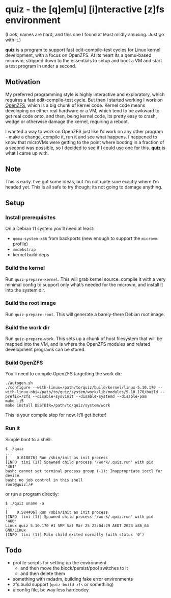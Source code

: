 # quiz - the [q]em[u] [i]nteractive [z]fs environment

(Look, names are hard, and this one I found at least mildly amusing. Just go with it.)

**quiz** is a program to support fast edit-compile-test cycles for Linux kernel development, with a focus on OpenZFS. At its heart its a qemu-based microvm, stripped down to the essentials to setup and boot a VM and start a test program in under a second.

## Motivation

My preferred programming style is highly interactive and exploratory, which requires a fast edit-compile-test cycle. But then I started working I work on [OpenZFS](https://openzfs.org), which is a big chunk of kernel code. Kernel code means developing on either real hardware or a VM, which tend to be awkward to get real code onto, and then, being kernel code, its pretty easy to crash, wedge or otherwise damage the kernel, requiring a reboot.

I wanted a way to work on OpenZFS just like I’d work on any other program - make a change, compile it, run it and see what happens. I happened to know that microVMs were getting to the point where booting in a fraction of a second was possible, so I decided to see if I could use one for this. **quiz** is what I came up with.

## Note

This is early. I’ve got some ideas, but I’m not quite sure exactly where I’m headed yet. This is all safe to try though; its not going to damage anything.

## Setup

### Install prerequisites

On a Debian 11 system you’ll need at least:

* `qemu-system-x86` from backports (new enough to support the `microvm` profile)
* `mmdebstrap`
* kernel build deps

### Build the kernel

Run `quiz-prepare-kernel`. This will grab kernel source. compile it with a very minimal config to support only what’s needed for the microvm, and install it into the system dir.

### Build the root image

Run `quiz-prepare-root`. This will generate a barely-there Debian root image.

### Build the work dir

Run `quiz-prepare-work`. This sets up a chunk of host filesystem that will be mapped into the VM, and is where the OpenZFS modules and related development programs can be stored.

### Build OpenZFS

You’ll need to compile OpenZFS targetting the work dir:

```
./autogen.sh
./configure --with-linux=/path/to/quiz/build/kernel/linux-5.10.170 --with-linux-obj=/path/to/quiz/system/work/lib/modules/5.10.170/build --prefix=/zfs --disable-sysvinit --disable-systemd --disable-pam
make -j5
make install DESTDIR=/path/to/quiz/system/work
```

This is your compile step for now. It’ll get better!

### Run it

Simple boot to a shell:

```
$ ./quiz
...
[    0.618876] Run /sbin/init as init process
[INFO  tini (1)] Spawned child process '/work/.quiz.run' with pid '461'
bash: cannot set terminal process group (-1): Inappropriate ioctl for device
bash: no job control in this shell
root@quiz:/# 
```

or run a program directly:

```
$ ./quiz uname -a
...
[    0.584406] Run /sbin/init as init process
[INFO  tini (1)] Spawned child process '/work/.quiz.run' with pid '460'
Linux quiz 5.10.170 #1 SMP Sat Mar 25 22:04:29 AEDT 2023 x86_64 GNU/Linux
[INFO  tini (1)] Main child exited normally (with status '0')
```

## Todo

* profile scripts for setting up the environment
  * and then move the block/persist/pool switches to it
  * and then delete them
* something with mdadm, building fake error environments
* zfs build support (`quiz-build-zfs` or something)
* a config file, be way less hardcodey
